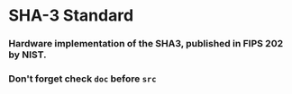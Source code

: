 # SHA-3 Standard
### Hardware implementation of the SHA3, published in FIPS 202 by NIST.
### Don't forget check `doc` before `src`

